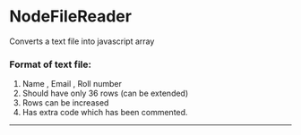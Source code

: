 # NodeFileReader
Converts a text file into javascript array

### Format of text file:
1. Name , Email , Roll number
2. Should have only 36 rows (can be extended)
3. Rows can be increased
4. Has extra code which has been commented.
---


